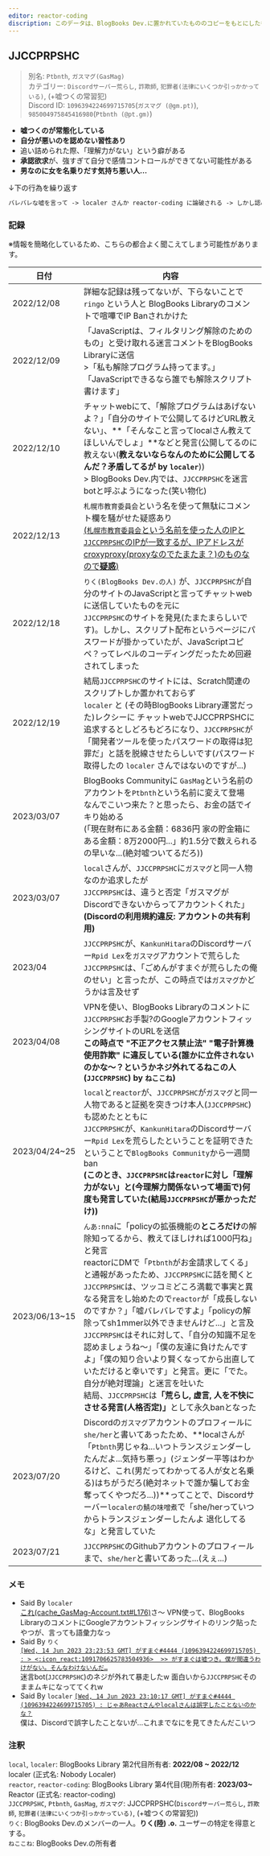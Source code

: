 ```yaml
---
editor: reactor-coding
discription: このデータは、BlogBooks Dev.に置かれていたもののコピーをもとにしたものです。
---
```

## JJCCPRPSHC

> 別名: `Ptbnth`, `ガスマグ(GasMag)`   
> カテゴリー: `Discordサーバー荒らし`, `詐欺師`, `犯罪者(法律にいくつか引っかかっている)`, (+嘘つくの常習犯)   
> Discord ID: `1096394224699715705`(`ガスマグ (@gm.pt)`), `985004975845416980`(`Ptbnth (@pt.gm)`)

- **嘘つくのが常態化している**
- **自分が悪いのを認めない習性あり**
- 追い詰められた際、「理解力がない」という癖がある
- **承認欲求**が、強すぎて自分で感情コントロールができてない可能性がある
- **男なのに女を名乗りだす気持ち悪い人...**

↓下の行為を繰り返す
```txt
バレバレな嘘を言って -> localer さんか reactor-coding に論破される -> しかし認めず、JJCCPRPSHCは「僕のほうがすごいから言ってくる」などというナルシスト発言(嫉妬って言いたいんじゃないか？Ptbnthの語彙力オワコンで草 by local)を繰り返し認めない
```

### 記録

※情報を簡略化しているため、こちらの都合よく聞こえてしまう可能性があります。

|日付|内容|
|--|--|
|2022/12/08|詳細な記録は残ってないが、下らないことで `ringo` という人と BlogBooks Libraryのコメントで喧嘩でIP Banされかけた|
|2022/12/09|「JavaScriptは、フィルタリング解除のためのもの」と受け取れる迷言コメントをBlogBooks Libraryに送信<br> >「私も解除プログラム持ってます。」「JavaScriptできるなら誰でも解除スクリプト書けます」|
|2022/12/10|チャットwebにて、「解除プログラムはあげないよ？」「自分のサイトで公開してるけどURL教えない」、**「そんなこと言ってlocalさん教えてほしいんでしょ」**などと発言(公開してるのに教えない(**教えないならなんのために公開してるんだ？矛盾してるが by `localer`**))<br> > BlogBooks Dev.内では、`JJCCPRPSHC`を迷言botと呼ぶようになった(笑い物化)|
|2022/12/13|`札幌市教育委員会`という名を使って無駄にコメント欄を騒がせた疑惑あり<br><u>(`札幌市教育委員会`という名前を使った人のIPと`JJCCPRPSHC`のIPが一致するが、IPアドレスがcroxyproxy(proxyなのでたまたま？)のものなので**疑惑**)</u>|
|2022/12/18|`りく(BlogBooks Dev.の人)` が、`JJCCPRPSHC`が自分のサイトのJavaScriptと言ってチャットwebに送信していたものを元に<br>`JJCCPRPSHC`のサイトを発見(たまたまらしいです)。しかし、スクリプト配布というページにパスワードが掛かっていたが、JavaScriptコピペ？ってレベルのコーディングだったため回避されてしまった|
|2022/12/19|結局`JJCCPRPSHC`のサイトには、Scratch関連のスクリプトしか置かれておらず<br>`localer` と (その時BlogBooks Library運営だった)レクシーに チャットwebでJJCCPRPSHCに追求するとしどろもどろになり、`JJCCPRPSHC`が「開発者ツールを使ったパスワードの取得は犯罪だ」と話を脱線させたらしいです(パスワード取得したの `localer` さんではないのですが...)|
|2023/03/07|BlogBooks Communityに `GasMag`という名前のアカウントを`Ptbnth`という名前に変えて登場<br>なんでこいつ来た？と思ったら、お金の話でイキり始める<br>(「現在財布にある金額：6836円 家の貯金箱にある金額：8万2000円...」約1.5分で数えられるの早いな...(絶対嘘ついてるだろ))|
|2023/03/07|`local`さんが、`JJCCPRPSHC`に`ガスマグ`と同一人物なのか追求したが<br>`JJCCPRPSHC`は、違うと否定「ガスマグがDiscordできないからってアカウントくれた」**(Discordの利用規約違反: アカウントの共有利用)**|
|2023/04|`JJCCPRPSHC`が、`KankunHitara`のDiscordサーバー`Rpid Lex`を`ガスマグ`アカウントで荒らした<br>`JJCCPRPSHC`は、「ごめんがすまぐが荒らしたの俺のせい」と言ったが、この時点では`ガスマグ`かどうかは言及せず|
|2023/04/08|VPNを使い、BlogBooks Libraryのコメントに`JJCCPRPSHC`お手製?のGoogleアカウントフィッシングサイトのURLを送信<br>**この時点で "不正アクセス禁止法" "電子計算機使用詐欺" に違反している(誰かに立件されないのかな〜？というかネジ外れてるねこの人(`JJCCPRPSHC`) by `ねここね`)**|
|2023/04/24~25|`local`と`reactor`が、`JJCCPRPSHC`が`ガスマグ`と同一人物であると証拠を突きつけ本人(`JJCCPRPSHC`)も認めたとともに<br>`JJCCPRPSHC`が、`KankunHitara`のDiscordサーバー`Rpid Lex`を荒らしたということを証明できたということで`BlogBooks Community`から一週間ban<br>**(このとき、`JJCCPRPSHC`は`reactor`に対し「理解力がない」と(今理解力関係ないって場面で)何度も発言していた(結局`JJCCPRPSHC`が悪かっただけ))**|
|2023/06/13~15|`んあ:nna`に「policyの拡張機能の**ところだけ**の解除知ってるから、教えてほしければ1000円ね」と発言<br>reactorにDMで「`Ptbnth`がお金請求してくる」と通報があったため、`JJCCPRPSHC`に話を聞くと`JJCCPRPSHC`は、ツッコミどころ満載で事実と異なる発言をし始めたので`reactor`が「成長しないのですか？」「嘘バレバレですよ」「policyの解除ってsh1mmer以外できませんけど...」と言及<br>`JJCCPRPSHC`はそれに対して、「自分の知識不足を認めましょうね〜」「僕の友達に負けたんですよ」「僕の知り合いより賢くなってから出直していただけると幸いです」と発言。更に「でた。自分が絶対理論」と迷言を吐いた<br>結局、`JJCCPRPSHC`は<b>「荒らし, 虚言, 人を不快にさせる発言(人格否定)」</b>として永久banとなった|
|2023/07/20|Discordの`ガスマグ`アカウントのプロフィールに`she/her`と書いてあったため、**localさんが「`Ptbnth`男じゃね...いつトランスジェンダーしたんだよ...気持ち悪っ」(ジェンダー平等はわかるけど、これ(男だってわかってる人が女と名乗る)はちがうだろ(絶対ネットで誰か騙してお金奪ってくやつだろ...))**ってことで、Discordサーバー`localerの鯖の味噌煮`で「she/herっていつからトランスジェンダーしたんよ 退化してるな」と発言していた|
|2023/07/21|`JJCCPRPSHC`のGithubアカウントのプロフィールまで、`she/her`と書いてあった...(えぇ...)|

### メモ

- Said By `localer`   
[これ(cache_GasMag-Account.txt#L176)](https://github.com/reactor-coding/blacklist/blob/fb3606b060422eddbe75d7f77bb89a594f7f741f/JJCCPRPSHC/resource/cache_GasMag-Account.txt#L176)さ〜
VPN使って、BlogBooks LibraryのコメントにGoogleアカウントフィッシングサイトのリンク貼ったやつが、言っても語彙力なっ
- Said By `りく`   
[`[Wed, 14 Jun 2023 23:23:53 GMT] がすまぐ#4444 (1096394224699715705) : > <:icon_react:1091706625783504936>  >> がすまぐは嘘つき。僕が間違うわけがない。そんなわけないんだ…`](https://github.com/reactor-coding/blacklist/blob/fb3606b060422eddbe75d7f77bb89a594f7f741f/JJCCPRPSHC/resource/cache_GasMag-Account.txt#L42)   
迷言bot(`JJCCPRPSHC`)のネジが外れて暴走したw
面白いから`JJCCPRPSHC`そのままムキになっててくれw
- Said By `localer`
[`[Wed, 14 Jun 2023 23:10:17 GMT] がすまぐ#4444 (1096394224699715705) : じゃあReactさんやlocalさんは誤字したことないのかな？`](https://github.com/reactor-coding/blacklist/blob/fb3606b060422eddbe75d7f77bb89a594f7f741f/JJCCPRPSHC/resource/cache_GasMag-Account.txt#L93)   
僕は、Discordで誤字したことないが...これまでなにを見てきたんだこいつ

### 注釈
`local`, `localer`: BlogBooks Library 第2代目所有者: **2022/08 ~ 2022/12** localer (正式名: Nobody Localer)   
`reactor`, `reactor-coding`: BlogBooks Library 第4代目(現)所有者: **2023/03~** Reactor (正式名: reactor-coding)   
`JJCCPRPSHC`, `Ptbnth`, `GasMag`, `ガスマグ`: JJCCPRPSHC(`Discordサーバー荒らし`, `詐欺師`, `犯罪者(法律にいくつか引っかかっている)`, (+嘘つくの常習犯))   
`りく`: BlogBooks Dev.のメンバーの一人。**りく(陸) .o.** ユーザーの特定を得意とする。   
`ねここね`: BlogBooks Dev.の所有者